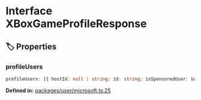 # Interface XBoxGameProfileResponse

## 🏷️ Properties

### profileUsers

```ts
profileUsers: [{ hostId: null | string; id: string; isSponsoredUser: boolean; settings: [{ id: "Gamertag"; value: string }, { id: "PublicGamerpic"; value: string }] }]
```
<p style="font-size: 14px; color: var(--vp-c-text-2)">
<strong>Defined in:</strong> <a href="https://github.com/voxelum/minecraft-launcher-core-node/blob/master/packages/user/microsoft.ts#L25" target="_blank" rel="noreferrer">packages/user/microsoft.ts:25</a>
</p>


